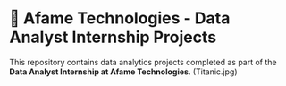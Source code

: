 # 🏢 Afame Technologies - Data Analyst Internship Projects

This repository contains data analytics projects completed as part of the **Data Analyst Internship at Afame Technologies**.
(Titanic.jpg)
